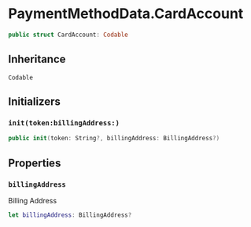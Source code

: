# PaymentMethodData.CardAccount

``` swift
public struct CardAccount: Codable
```

## Inheritance

`Codable`

## Initializers

### `init(token:billingAddress:)`

``` swift
public init(token: String?, billingAddress: BillingAddress?)
```

## Properties

### `billingAddress`

Billing Address

``` swift
let billingAddress: BillingAddress?
```

